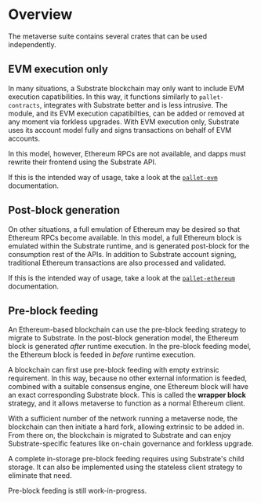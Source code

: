 # Overview

The metaverse suite contains several crates that can be used
independently.

## EVM execution only

In many situations, a Substrate blockchain may only want to include
EVM execution capatibilities. In this way, it functions similarly to
`pallet-contracts`, integrates with Substrate better and is less
intrusive. The module, and its EVM execution capatibilties, can be
added or removed at any moment via forkless upgrades. With EVM
execution only, Substrate uses its account model fully and signs
transactions on behalf of EVM accounts.

In this model, however, Ethereum RPCs are not available, and dapps
must rewrite their frontend using the Substrate API.

If this is the intended way of usage, take a look at the
[`pallet-evm`](./frame/evm.md) documentation.

## Post-block generation

On other situations, a full emulation of Ethereum may be desired so
that Ethereum RPCs become available. In this model, a full Ethereum
block is emulated within the Substrate runtime, and is generated
post-block for the consumption rest of the APIs. In addition to
Substrate account signing, traditional Ethereum transactions are also
processed and validated.

If this is the intended way of usage, take a look at the
[`pallet-ethereum`](./frame/ethereum.md) documentation.

## Pre-block feeding

An Ethereum-based blockchain can use the pre-block feeding strategy to
migrate to Substrate. In the post-block generation model, the Ethereum
block is generated *after* runtime execution. In the pre-block feeding
model, the Ethereum block is feeded in *before* runtime
execution.

A blockchain can first use pre-block feeding with empty extrinsic
requirement. In this way, because no other external information is
feeded, combined with a suitable consensus engine, one Ethereum block
will have an exact corresponding Substrate block. This is called the
**wrapper block** strategy, and it allows metaverse to function as a
normal Ethereum client.

With a sufficient number of the network running a metaverse node, the
blockchain can then initiate a hard fork, allowing extrinsic to be
added in. From there on, the blockchain is migrated to Substrate and
can enjoy Substrate-specific features like on-chain governance and
forkless upgrade.

A complete in-storage pre-block feeding requires using Substrate's
child storage. It can also be implemented using the stateless client
strategy to eliminate that need.

Pre-block feeding is still work-in-progress.

